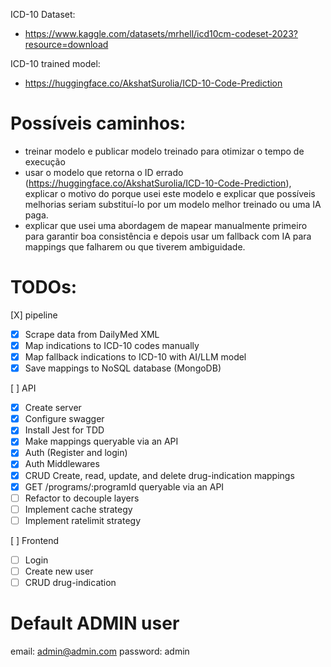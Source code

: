 ICD-10 Dataset: 
- https://www.kaggle.com/datasets/mrhell/icd10cm-codeset-2023?resource=download


ICD-10 trained model:
- https://huggingface.co/AkshatSurolia/ICD-10-Code-Prediction


# Possíveis caminhos: 
- treinar modelo e publicar modelo treinado para otimizar o tempo de execução
- usar o modelo que retorna o ID errado (https://huggingface.co/AkshatSurolia/ICD-10-Code-Prediction), explicar o motivo do porque usei este modelo e explicar que possíveis melhorias seriam substituí-lo por um modelo melhor treinado ou uma IA paga.
- explicar que usei uma abordagem de mapear manualmente primeiro para garantir boa consistência e depois usar um fallback com IA para mappings que falharem ou que tiverem ambiguidade.


# TODOs:

[X] pipeline
- [x] Scrape data from DailyMed XML
- [x] Map indications to ICD-10 codes manually
- [x] Map fallback indications to ICD-10 with AI/LLM model
- [x] Save mappings to NoSQL database (MongoDB)

[ ] API
- [x] Create server
- [x] Configure swagger
- [x] Install Jest for TDD
- [x] Make mappings queryable via an API
- [x] Auth (Register and login)
- [x] Auth Middlewares
- [x] CRUD Create, read, update, and delete drug-indication mappings
- [x] GET /programs/:programId queryable via an API
- [ ] Refactor to decouple layers
- [ ] Implement cache strategy
- [ ] Implement ratelimit strategy

[ ] Frontend
- [ ] Login
- [ ] Create new user
- [ ] CRUD drug-indication

# Default ADMIN user
email: admin@admin.com
password: admin